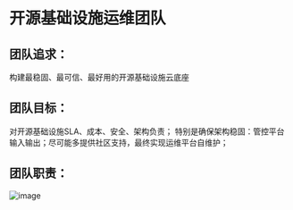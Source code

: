 # 开源基础设施运维团队

## 团队追求： 
构建最稳固、最可信、最好用的开源基础设施云底座

## 团队目标：
对开源基础设施SLA、成本、安全、架构负责；
特别是确保架构稳固：管控平台输入输出；尽可能多提供社区支持，最终实现运维平台自维护；

## 团队职责：
![image](https://user-images.githubusercontent.com/57275663/177901568-dde0a697-f014-4111-9024-265e947adddd.png)
